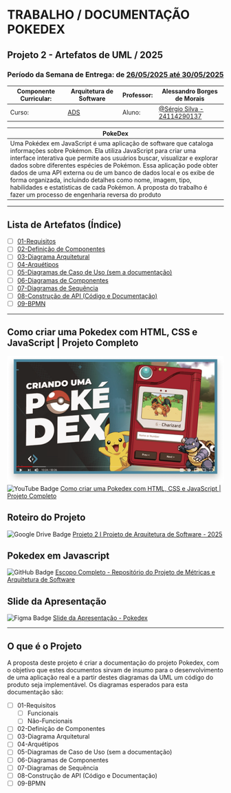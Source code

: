 # TRABALHO / DOCUMENTAÇÃO POKEDEX

## Projeto 2 - Artefatos de UML / 2025
### Período da Semana de Entrega: de [26/05/2025 até 30/05/2025](https://meet.google.com/opk-tghr-txh)

| Componente Curricular: | Arquitetura de Software | Professor:   | Alessandro Borges de Morais               |
|------------------------|-------------------------|--------------|-------------------------------------------|
| Curso:                 | [ADS](https://www.iesb.br/cursos/analise-e-desenvolvimento-de-sistemas/) | Aluno: | [@Sérgio Silva - 24114290137](https://github.com/sergiobslva-iesb) |

| **PokeDex**                                                                                                                                                                                                                                                  |
|---------------------------------------------------------------------------------------------------------------------------------------------------------------------------------------------------------------------------------------------------------------------------|
| Uma Pokédex em JavaScript é uma aplicação de software que cataloga informações sobre Pokémon.  Ela utiliza JavaScript para criar uma interface interativa que permite aos usuários buscar, visualizar e explorar dados sobre diferentes espécies de Pokémon.  Essa aplicação pode obter dados de uma API externa ou de um banco de dados local e os exibe de forma organizada, incluindo detalhes como nome, imagem, tipo, habilidades e estatísticas de cada Pokémon. A proposta do trabalho é fazer um processo de engenharia reversa do produto |

---

## Lista de Artefatos (Índice)

- [ ] [01-Requisitos](https://github.com/ADS035-Metricas-e-Arquitetura-de-Soft/documentacao-trabalho-pockedex/blob/main/artefatos/01-Requisitos.md)
- [ ] [02-Definição de Componentes](https://github.com/ADS035-Metricas-e-Arquitetura-de-Soft/documentacao-trabalho-pockedex/blob/main/artefatos/02-DefinicaoDeComponentes.md)
- [ ] [03-Diagrama Arquitetural](https://github.com/ADS035-Metricas-e-Arquitetura-de-Soft/documentacao-trabalho-pockedex/blob/main/artefatos/03-DiagramaArquitetural.md)
- [ ] [04-Arquétipos](https://github.com/ADS035-Metricas-e-Arquitetura-de-Soft/documentacao-trabalho-pockedex/blob/main/artefatos/04-Arquetipos.md)
- [ ] [05-Diagramas de Caso de Uso (sem a documentação)](https://github.com/ADS035-Metricas-e-Arquitetura-de-Soft/documentacao-trabalho-pockedex/tree/main/artefatos/05-DiagramasCasosDeUso.md)
- [ ] [06-Diagramas de Componentes](https://github.com/ADS035-Metricas-e-Arquitetura-de-Soft/documentacao-trabalho-pockedex/blob/main/artefatos/06-DiagramasDeComponentes.md)
- [ ] [07-Diagramas de Sequência](https://github.com/ADS035-Metricas-e-Arquitetura-de-Soft/documentacao-trabalho-pockedex/blob/main/artefatos/07-DiagramasDeSequencia.md)
- [ ] [08-Construção de API (Código e Documentação)](https://github.com/ADS035-Metricas-e-Arquitetura-de-Soft/documentacao-trabalho-pockedex/tree/main/artefatos/08-API.md)
- [ ] [09-BPMN](https://github.com/ADS035-Metricas-e-Arquitetura-de-Soft/documentacao-trabalho-pockedex/blob/main/artefatos/09-BPMN.md)

---

## Como criar uma Pokedex com HTML, CSS e JavaScript | Projeto Completo
![Pokédex YouTube](./artefatos/img/pokedex.yt.png)
![YouTube Badge](https://img.shields.io/badge/YouTube-F00?logo=youtube&logoColor=fff&style=flat) [Como criar uma Pokedex com HTML, CSS e JavaScript | Projeto Completo](https://www.youtube.com/watch?v=SjtdH3dWLa8)

## Roteiro do Projeto
![Google Drive Badge](https://img.shields.io/badge/Google%20Drive-4285F4?logo=googledrive&logoColor=fff&style=flat) [Projeto 2 I Projeto de Arquitetura de Software - 2025](https://drive.google.com/file/d/1It5Ti0pBOeCnQNdt8DsQM9URBVZjOZw9/view?usp=drive_link)

## Pokedex em Javascript
![GitHub Badge](https://img.shields.io/badge/GitHub-181717?logo=github&logoColor=fff&style=flat) [Escopo Completo - Repositório do Projeto de Métricas e Arquitetura de Software](https://github.com/ADS035-Metricas-e-Arquitetura-de-Soft/documentacao-trabalho-pockedex/)

## Slide da Apresentação
![Figma Badge](https://img.shields.io/badge/Figma-F24E1E?logo=figma&logoColor=fff&style=flat) [Slide da Apresentação - Pokedex](https://www.figma.com/deck/kaHOcv1vBxDDWUir5rze62/apresentacao-pokedex-metricas-de-software?node-id=1-128&viewport=-5723%2C-40%2C0.52&t=Enw2uIN9WTm7LiD8-1&scaling=min-zoom&content-scaling=fixed&page-id=0%3A1)

---

## O que é o Projeto
A proposta deste projeto é criar a documentação do projeto Pokedex, com o objetivo que estes documentos sirvam de insumo para o desenvolvimento de uma aplicação real e a partir destes diagramas da UML um código do produto seja implementável. Os diagramas esperados para esta documentação são:
- [ ] 01-Requisitos
    - [ ] Funcionais
    - [ ] Não-Funcionais
- [ ] 02-Definição de Componentes
- [ ] 03-Diagrama Arquitetural
- [ ] 04-Arquétipos
- [ ] 05-Diagramas de Caso de Uso (sem a documentação)
- [ ] 06-Diagramas de Componentes
- [ ] 07-Diagramas de Sequência
- [ ] 08-Construção de API (Código e Documentação)
- [ ] 09-BPMN
